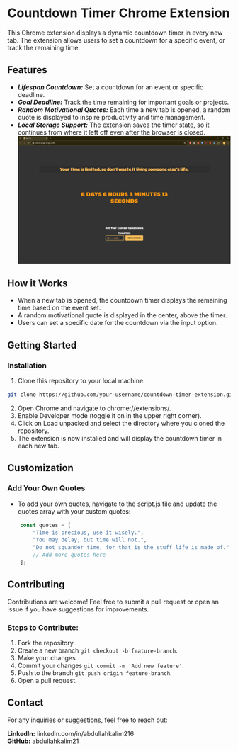 # Countdown Timer Chrome Extension
This Chrome extension displays a dynamic countdown timer in every new tab. The extension allows users to set a countdown for a specific event, or track the remaining time.

## Features
- *__Lifespan Countdown:__* Set a countdown for an event or specific deadline.
- *__Goal Deadline:__* Track the time remaining for important goals or projects.
- *__Random Motivational Quotes:__* Each time a new tab is opened, a random quote is displayed to inspire productivity and time management.
- *__Local Storage Support:__* The extension saves the timer state, so it continues from where it left off even after the browser is closed.
![Countdown timer extension preview](countdown-timer-extention-preview.png)
## How it Works
- When a new tab is opened, the countdown timer displays the remaining time based on the event set.
- A random motivational quote is displayed in the center, above the timer.
- Users can set a specific date for the countdown via the input option.

## Getting Started
### Installation
1. Clone this repository to your local machine:
```bash
git clone https://github.com/your-username/countdown-timer-extension.git
```
2. Open Chrome and navigate to chrome://extensions/.
3. Enable Developer mode (toggle it on in the upper right corner).
4. Click on Load unpacked and select the directory where you cloned the repository.
5. The extension is now installed and will display the countdown timer in each new tab.

## Customization
### Add Your Own Quotes
- To add your own quotes, navigate to the script.js file and update the quotes array with your custom quotes:
```javascript
    const quotes = [
        "Time is precious, use it wisely.",
        "You may delay, but time will not.",
        "Do not squander time, for that is the stuff life is made of.",
        // Add more quotes here
    ];
```

## Contributing
Contributions are welcome! Feel free to submit a pull request or open an issue if you have suggestions for improvements.

### Steps to Contribute:
1. Fork the repository.
2. Create a new branch `git checkout -b feature-branch`.
3. Make your changes.
4. Commit your changes `git commit -m 'Add new feature'`.
5. Push to the branch `git push origin feature-branch`.
6. Open a pull request.

## Contact
For any inquiries or suggestions, feel free to reach out:

__LinkedIn:__ linkedin.com/in/abdullahkalim216 <br>
__GitHub:__ abdullahkalim21